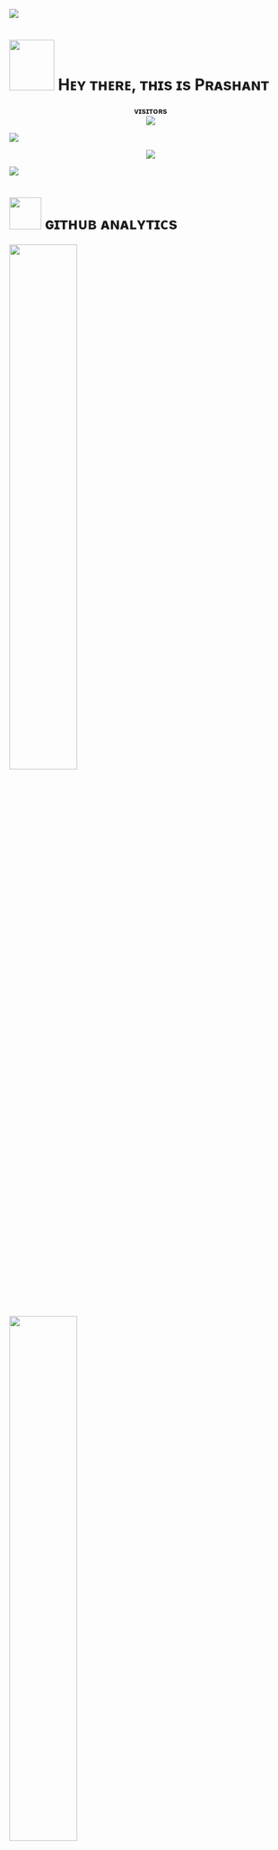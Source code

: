 [<img src="https://github.com/prashantsahlot/prashantsahlot/blob/master/resources/hr.gif"/>](https://github.com/prashantsahlot)

<h1> <img src="https://graph.org/file/480d7657bfb0a847a4a6e-08a08ae21cec905b7b.jpg" height="90px" width="80px"> Hᴇʏ ᴛʜᴇʀᴇ, ᴛʜɪs ɪs Pʀᴀsʜᴀɴᴛ </h1>
<p align="center">
    <b>ᴠɪsɪᴛᴏʀs</b><br>
    <img align="middle" src="https://profile-counter.glitch.me/prashantsahlot/count.svg" />
</p>

[<img src="https://github.com/prashantsahlot/prashantsahlot/blob/master/resources/hr.gif"/>](https://github.com/prashantsahlot)

<p align="center">
<img src="https://graph.org/file/863e69c5f043261633f42-11ea00f822a81d8d91.jpg">
</p>

[<img src="https://github.com/prashantsahlot/prashantsahlot/blob/master/resources/hr.gif"/>](https://github.com/prashantsahlot)

<h1> <img src="https://graph.org/file/863e69c5f043261633f42-11ea00f822a81d8d91.jpg" width="57px"> ɢɪᴛʜᴜʙ ᴀɴᴀʟʏᴛɪᴄs </h1>

[<img src="https://github-readme-stats.vercel.app/api?username=prashantsahlot&count_private=true&show_icons=true&theme=chartreuse-dark&custom_title=What%27s+the+craic?&include_all_commits=true&hide_border=true&bg_color=000000" width="49%">](https://github.com/prashantsahlot)  
[<img src="https://github-readme-streak-stats.herokuapp.com/?user=prashantsahlot&theme=chartreuse-dark&hide_border=True&bg_color=000000" width="49%">](https://github.com/prashantsahlot)

[<img src="https://github.com/prashantsahlot/prashantsahlot/blob/master/resources/hr.gif"/>](https://github.com/prashantsahlot)
